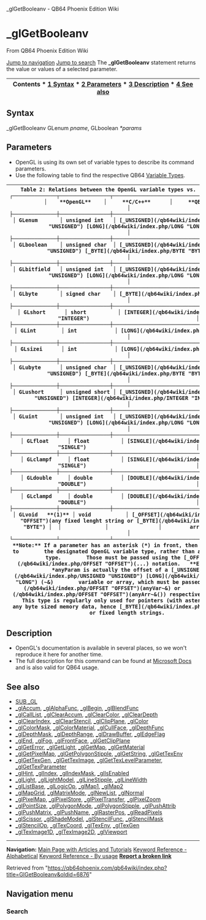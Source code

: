 


\_glGetBooleanv - QB64 Phoenix Edition Wiki








# \_glGetBooleanv



From QB64 Phoenix Edition Wiki



[Jump to navigation](#mw-head)
[Jump to search](#searchInput)
The **\_glGetBooleanv** statement returns the value or values of a selected parameter.


  






| Contents * [1 Syntax](#Syntax) * [2 Parameters](#Parameters) * [3 Description](#Description) * [4 See also](#See_also) |
| --- |


## Syntax


\_glGetBooleanv GLenum *pname*, GLboolean *\*params*
  




## Parameters


* OpenGL is using its own set of variable types to describe its command parameters.
* Use the following table to find the respective QB64 [Variable Types](/qb64wiki/index.php/Variable_Types "Variable Types").




| ```    Table 2: Relations between the OpenGL variable types vs. C/C++ and QB64.  ┌──────────────┬────────────────┬──────────────────────────────────────────┐  │    **OpenGL**    │     **C/C++**      │     **QB64**                                 │  ├──────────────┼────────────────┼──────────────────────────────────────────┤  │ GLenum       │ unsigned int   │ [_UNSIGNED](/qb64wiki/index.php/UNSIGNED "UNSIGNED") [LONG](/qb64wiki/index.php/LONG "LONG")                           │  ├──────────────┼────────────────┼──────────────────────────────────────────┤  │ GLboolean    │ unsigned char  │ [_UNSIGNED](/qb64wiki/index.php/UNSIGNED "UNSIGNED") [_BYTE](/qb64wiki/index.php/BYTE "BYTE")                          │  ├──────────────┼────────────────┼──────────────────────────────────────────┤  │ GLbitfield   │ unsigned int   │ [_UNSIGNED](/qb64wiki/index.php/UNSIGNED "UNSIGNED") [LONG](/qb64wiki/index.php/LONG "LONG")                           │  ├──────────────┼────────────────┼──────────────────────────────────────────┤  │ GLbyte       │ signed char    │ [_BYTE](/qb64wiki/index.php/BYTE "BYTE")                                    │  ├──────────────┼────────────────┼──────────────────────────────────────────┤  │ GLshort      │ short          │ [INTEGER](/qb64wiki/index.php/INTEGER "INTEGER")                                  │  ├──────────────┼────────────────┼──────────────────────────────────────────┤  │ GLint        │ int            │ [LONG](/qb64wiki/index.php/LONG "LONG")                                     │  ├──────────────┼────────────────┼──────────────────────────────────────────┤  │ GLsizei      │ int            │ [LONG](/qb64wiki/index.php/LONG "LONG")                                     │  ├──────────────┼────────────────┼──────────────────────────────────────────┤  │ GLubyte      │ unsigned char  │ [_UNSIGNED](/qb64wiki/index.php/UNSIGNED "UNSIGNED") [_BYTE](/qb64wiki/index.php/BYTE "BYTE")                          │  ├──────────────┼────────────────┼──────────────────────────────────────────┤  │ GLushort     │ unsigned short │ [_UNSIGNED](/qb64wiki/index.php/UNSIGNED "UNSIGNED") [INTEGER](/qb64wiki/index.php/INTEGER "INTEGER")                        │  ├──────────────┼────────────────┼──────────────────────────────────────────┤  │ GLuint       │ unsigned int   │ [_UNSIGNED](/qb64wiki/index.php/UNSIGNED "UNSIGNED") [LONG](/qb64wiki/index.php/LONG "LONG")                           │  ├──────────────┼────────────────┼──────────────────────────────────────────┤  │ GLfloat      │ float          │ [SINGLE](/qb64wiki/index.php/SINGLE "SINGLE")                                   │  ├──────────────┼────────────────┼──────────────────────────────────────────┤  │ GLclampf     │ float          │ [SINGLE](/qb64wiki/index.php/SINGLE "SINGLE")                                   │  ├──────────────┼────────────────┼──────────────────────────────────────────┤  │ GLdouble     │ double         │ [DOUBLE](/qb64wiki/index.php/DOUBLE "DOUBLE")                                   │  ├──────────────┼────────────────┼──────────────────────────────────────────┤  │ GLclampd     │ double         │ [DOUBLE](/qb64wiki/index.php/DOUBLE "DOUBLE")                                   │  ├──────────────┼────────────────┼──────────────────────────────────────────┤  │ GLvoid   **(1)** │ void           │ [_OFFSET](/qb64wiki/index.php/OFFSET "OFFSET")(any fixed lenght string or [_BYTE](/qb64wiki/index.php/BYTE "BYTE") │  │              │                │         array element)                   │  └──────────────┴────────────────┴──────────────────────────────────────────┘  **Note:** If a parameter has an asterisk (*) in front, then it's a pointer to        the designated OpenGL variable type, rather than a value of that type.        Those must be passed using the [_OFFSET](/qb64wiki/index.php/OFFSET "OFFSET")(...) notation.   **E.g.**  GLuint *anyParam is actually the offset of a [_UNSIGNED](/qb64wiki/index.php/UNSIGNED "UNSIGNED") [LONG](/qb64wiki/index.php/LONG "LONG") (~&)        variable or array, which must be passed as [_OFFSET](/qb64wiki/index.php/OFFSET "OFFSET")(anyVar~&) or        [_OFFSET](/qb64wiki/index.php/OFFSET "OFFSET")(anyArr~&()) respectively.    **(1)**  This type is regularly only used for pointers (with asterisk (*)) to        any byte sized memory data, hence [_BYTE](/qb64wiki/index.php/BYTE "BYTE") or fixed length strings.  ``` |
| --- |


  




## Description


* OpenGL's documentation is available in several places, so we won't reproduce it here for another time.
* The full description for this command can be found at [Microsoft Docs](https://learn.microsoft.com/en-us/windows/win32/opengl/glgetbooleanv) and is also valid for QB64 usage.


  




## See also


* [SUB \_GL](/qb64wiki/index.php/GL "GL")
* [\_glAccum](/qb64wiki/index.php/GlAccum "GlAccum"), [\_glAlphaFunc](/qb64wiki/index.php/GlAlphaFunc "GlAlphaFunc"), [\_glBegin](/qb64wiki/index.php/GlBegin "GlBegin"), [\_glBlendFunc](/qb64wiki/index.php/GlBlendFunc "GlBlendFunc")
* [\_glCallList](/qb64wiki/index.php/GlCallList "GlCallList"), [\_glClearAccum](/qb64wiki/index.php/GlClearAccum "GlClearAccum"), [\_glClearColor](/qb64wiki/index.php/GlClearColor "GlClearColor"), [\_glClearDepth](/qb64wiki/index.php/GlClearDepth "GlClearDepth")
* [\_glClearIndex](/qb64wiki/index.php/GlClearIndex "GlClearIndex"), [\_glClearStencil](/qb64wiki/index.php/GlClearStencil "GlClearStencil"), [\_glClipPlane](/qb64wiki/index.php/GlClipPlane "GlClipPlane"), [\_glColor](https://learn.microsoft.com/en-us/windows/win32/opengl/glcolor-functions)
* [\_glColorMask](/qb64wiki/index.php/GlColorMask "GlColorMask"), [\_glColorMaterial](/qb64wiki/index.php/GlColorMaterial "GlColorMaterial"), [\_glCullFace](/qb64wiki/index.php/GlCullFace "GlCullFace"), [\_glDepthFunc](/qb64wiki/index.php/GlDepthFunc "GlDepthFunc")
* [\_glDepthMask](/qb64wiki/index.php/GlDepthMask "GlDepthMask"), [\_glDepthRange](/qb64wiki/index.php/GlDepthRange "GlDepthRange"), [\_glDrawBuffer](/qb64wiki/index.php/GlDrawBuffer "GlDrawBuffer"), [\_glEdgeFlag](https://learn.microsoft.com/en-us/windows/win32/opengl/gledgeflag-functions)
* [\_glEnd](/qb64wiki/index.php/GlEnd "GlEnd"), [\_glFog](https://learn.microsoft.com/en-us/windows/win32/opengl/glfog), [\_glFrontFace](/qb64wiki/index.php/GlFrontFace "GlFrontFace"), [\_glGetClipPlane](/qb64wiki/index.php/GlGetClipPlane "GlGetClipPlane")
* [\_glGetError](/qb64wiki/index.php/GlGetError "GlGetError"), [\_glGetLight](https://learn.microsoft.com/en-us/windows/win32/opengl/glgetlight), [\_glGetMap](https://learn.microsoft.com/en-us/windows/win32/opengl/glgetmap), [\_glGetMaterial](https://learn.microsoft.com/en-us/windows/win32/opengl/glgetmaterial)
* [\_glGetPixelMap](https://learn.microsoft.com/en-us/windows/win32/opengl/glgetpixelmap), [\_glGetPolygonStipple](/qb64wiki/index.php/GlGetPolygonStipple "GlGetPolygonStipple"), [\_glGetString](/qb64wiki/index.php/GlGetString "GlGetString"), [\_glGetTexEnv](https://learn.microsoft.com/en-us/windows/win32/opengl/glgettexenv)
* [\_glGetTexGen](https://learn.microsoft.com/en-us/windows/win32/opengl/glgettexgen), [\_glGetTexImage](/qb64wiki/index.php/GlGetTexImage "GlGetTexImage"), [\_glGetTexLevelParameter](https://learn.microsoft.com/en-us/windows/win32/opengl/glgettexlevelparameter), [\_glGetTexParameter](https://learn.microsoft.com/en-us/windows/win32/opengl/glgettexparameter)
* [\_glHint](/qb64wiki/index.php/GlHint "GlHint"), [\_glIndex](https://learn.microsoft.com/en-us/windows/win32/opengl/glindex-functions), [\_glIndexMask](/qb64wiki/index.php/GlIndexMask "GlIndexMask"), [\_glIsEnabled](/qb64wiki/index.php/GlIsEnabled "GlIsEnabled")
* [\_glLight](https://learn.microsoft.com/en-us/windows/win32/opengl/gllight-functions), [\_glLightModel](https://learn.microsoft.com/en-us/windows/win32/opengl/gllightmodel-functions), [\_glLineStipple](/qb64wiki/index.php/GlLineStipple "GlLineStipple"), [\_glLineWidth](/qb64wiki/index.php/GlLineWidth "GlLineWidth")
* [\_glListBase](/qb64wiki/index.php/GlListBase "GlListBase"), [\_glLogicOp](/qb64wiki/index.php/GlLogicOp "GlLogicOp"), [\_glMap1](https://learn.microsoft.com/en-us/windows/win32/opengl/glmap1), [\_glMap2](https://learn.microsoft.com/en-us/windows/win32/opengl/glmap2)
* [\_glMapGrid](https://learn.microsoft.com/en-us/windows/win32/opengl/glmapgrid-functions), [\_glMatrixMode](/qb64wiki/index.php/GlMatrixMode "GlMatrixMode"), [\_glNewList](/qb64wiki/index.php/GlNewList "GlNewList"), [\_glNormal](https://learn.microsoft.com/en-us/windows/win32/opengl/glnormal-functions)
* [\_glPixelMap](https://learn.microsoft.com/en-us/windows/win32/opengl/glpixelmap), [\_glPixelStore](https://learn.microsoft.com/en-us/windows/win32/opengl/glpixelstore-functions), [\_glPixelTransfer](https://learn.microsoft.com/en-us/windows/win32/opengl/glpixeltransfer), [\_glPixelZoom](/qb64wiki/index.php/GlPixelZoom "GlPixelZoom")
* [\_glPointSize](/qb64wiki/index.php/GlPointSize "GlPointSize"), [\_glPolygonMode](/qb64wiki/index.php/GlPolygonMode "GlPolygonMode"), [\_glPolygonStipple](/qb64wiki/index.php/GlPolygonStipple "GlPolygonStipple"), [\_glPushAttrib](/qb64wiki/index.php/GlPushAttrib "GlPushAttrib")
* [\_glPushMatrix](/qb64wiki/index.php/GlPushMatrix "GlPushMatrix"), [\_glPushName](/qb64wiki/index.php/GlPushName "GlPushName"), [\_glRasterPos](https://learn.microsoft.com/en-us/windows/win32/opengl/glrasterpos-functions), [\_glReadPixels](/qb64wiki/index.php/GlReadPixels "GlReadPixels")
* [\_glScissor](/qb64wiki/index.php/GlScissor "GlScissor"), [\_glShadeModel](/qb64wiki/index.php/GlShadeModel "GlShadeModel"), [\_glStencilFunc](/qb64wiki/index.php/GlStencilFunc "GlStencilFunc"), [\_glStencilMask](/qb64wiki/index.php/GlStencilMask "GlStencilMask")
* [\_glStencilOp](/qb64wiki/index.php/GlStencilOp "GlStencilOp"), [\_glTexCoord](https://learn.microsoft.com/en-us/windows/win32/opengl/gltexcoord-functions), [\_glTexEnv](https://learn.microsoft.com/en-us/windows/win32/opengl/gltexenv-functions), [\_glTexGen](https://learn.microsoft.com/en-us/windows/win32/opengl/gltexgen-functions)
* [\_glTexImage1D](/qb64wiki/index.php/GlTexImage1D "GlTexImage1D"), [\_glTexImage2D](/qb64wiki/index.php/GlTexImage2D "GlTexImage2D"), [\_glViewport](/qb64wiki/index.php/GlViewport "GlViewport")


  






---


**Navigation:**
[Main Page with Articles and Tutorials](/qb64wiki/index.php/Main_Page "Main Page")
[Keyword Reference - Alphabetical](/qb64wiki/index.php/Keyword_Reference_-_Alphabetical "Keyword Reference - Alphabetical")
[Keyword Reference - By usage](/qb64wiki/index.php/Keyword_Reference_-_By_usage "Keyword Reference - By usage")
**[Report a broken link](https://qb64phoenix.com/forum/showthread.php?tid=2800)**  





Retrieved from "<https://qb64phoenix.com/qb64wiki/index.php?title=GlGetBooleanv&oldid=6876>"




## Navigation menu








### Search





















